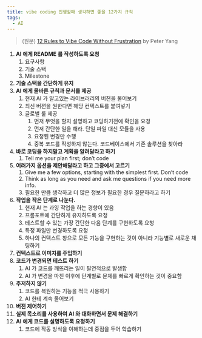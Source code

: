 ```yaml
---
title: vibe coding 진행할때 생각하면 좋을 12가지 규칙
tags:
  - AI
---
```


> (원문) [12 Rules to Vibe Code Without Frustration](https://creatoreconomy.so/p/12-rules-to-vibe-code-without-frustration) by Peter Yang

1. **AI 에게 README 를 작성하도록 요청**
    1. 요구사항
    2. 기술 스택
    3. Milestone
2. **기술 스택을 간단하게 유지**
3. **AI 에게 올바른 규칙과 문서를 제공**
    1. 현재 AI 가 알고있는 라이브러리의 버젼을 물어보기
    2. 최신 버젼을 원한다면 해당 컨텍스트를 붙여넣기
    3. 글로벌 룰 제공
        1. 먼저 무엇을 할지 설명하고 코딩하기전에 확인을 요청
        2. 먼저 간단한 일을 해라. 단일 파일 대신 모듈을 사용
        3. 요청된 변경만 수행
        4. 중복 코드를 작성하지 않는다. 코드베이스에서 기존 솔루션을 찾아라
4. **바로 코딩을 하지말고 계획을 알려달라고 하기**
    1. Tell me your plan first; don’t code
5. **여러가지 옵션을 제안해달라고 하고 그중에서 고르기**
    1. Give me a few options, starting with the simplest first. Don’t code
    2. Think as long as you need and ask me questions if you need more info.
    3. 필요한 만큼 생각하고 더 많은 정보가 필요한 경우 질문하라고 하기
6. **작업을 작은 단계로 나눈다.**
    1. 현재 AI 는 과잉 작업을 하는 경향이 있음
    2. 프롬포트에 간단하게 유지하도록 요청
    3. 테스트할 수 있는 가장 간단한 다음 단계를 구현하도록 요청
    4. 특정 파일만 변경하도록 요청
    5. 하나의 컨텍스트 창으로 모든 기능을 구현하는 것이 아니라 기능별로 새로운 채팅하기
7. **컨텍스트로 이미지를 주입하기**
8. **코드가 변경되면 테스트 하기**
    1. AI 가 코드를 깨뜨리는 일이 필연적으로 발생함
    2. AI 가 변경을 마친 이후에 단계별로 문제를 빠르게 확인하는 것이 중요함
9. **주저하지 않기**
    1. 코드를 복원하는 기능을 적극 사용하기
    2. AI 한테 계속 물어보기
10. **버젼 제어하기**
11. **실제 목소리를 사용하여 AI 와 대화하면서 문제 해결하기**
12. **AI 에게 코드를 설명하도록 요청하기**
    1. 코드에 작동 방식을 이해하는데 중점을 두어 학습하기

  